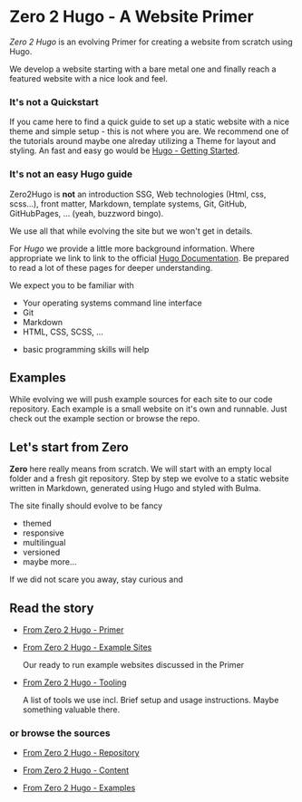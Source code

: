 ---
---

# Zero 2 Hugo - A Website Primer

_Zero 2 Hugo_ is an evolving Primer for creating a website from scratch using Hugo.

We develop a website starting with a bare metal one and finally reach a featured website with a nice
look and feel.

### It's not a Quickstart

If you came here to find a quick guide to set up a static website with a nice theme and simple
setup - this is not where you are. We recommend one of the tutorials around maybe one alreday
utilizing a Theme for layout and styling. An fast and easy go would be
[Hugo - Getting Started](https://gohugo.io/getting-started/).

### It's not an easy Hugo guide

Zero2Hugo is **not** an introduction SSG, Web technologies (Html, css, scss...), front matter,
Markdown, template systems, Git, GitHub, GitHubPages, ... (yeah, buzzword bingo).

We use all that while evolving the site but we won't get in details.

For _Hugo_ we provide a little more background information. Where appropriate we link to link to the
official [Hugo Documentation](https://gohugo.io/documentation/). Be prepared to read a lot of these
pages for deeper understanding.

We expect you to be familiar with

-  Your operating systems command line interface
-  Git
-  Markdown
-  HTML, CSS, SCSS, ...
<!---->
-  basic programming skills will help

## Examples

While evolving we will push example sources for each site to our code repository. Each example is a
small website on it's own and runnable. Just check out the example section or browse the repo.

## Let's start from Zero

**Zero** here really means from scratch. We will start with an empty local folder and a fresh git
repository. Step by step we evolve to a static website written in Markdown, generated using Hugo and
styled with Bulma.

The site finally should evolve to be fancy

-  themed
-  responsive
-  multilingual
-  versioned
-  maybe more...

If we did not scare you away, stay curious and

## Read the story

-  [From Zero 2 Hugo - Primer](primer)
<!---->
-  [From Zero 2 Hugo - Example Sites](examples)

   Our ready to run example websites discussed in the Primer

-  [From Zero 2 Hugo - Tooling](tooling)

   A list of tools we use incl. Brief setup and usage instructions. Maybe something valuable there.

### or browse the sources

-  [From Zero 2 Hugo - Repository](https://github.com/irkode/zero2hugo)
<!---->
-  [From Zero 2 Hugo - Content](https://github.com/irkode/zero2hugo/tree/main/content/)

-  [From Zero 2 Hugo - Examples](https://github.com/irkode/zero2hugo/tree/main/examples/)
